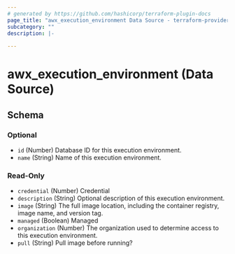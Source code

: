 ```yaml
---
# generated by https://github.com/hashicorp/terraform-plugin-docs
page_title: "awx_execution_environment Data Source - terraform-provider-awx"
subcategory: ""
description: |-
  
---
```


# awx_execution_environment (Data Source)





<!-- schema generated by tfplugindocs -->
## Schema

### Optional

- `id` (Number) Database ID for this execution environment.
- `name` (String) Name of this execution environment.

### Read-Only

- `credential` (Number) Credential
- `description` (String) Optional description of this execution environment.
- `image` (String) The full image location, including the container registry, image name, and version tag.
- `managed` (Boolean) Managed
- `organization` (Number) The organization used to determine access to this execution environment.
- `pull` (String) Pull image before running?


